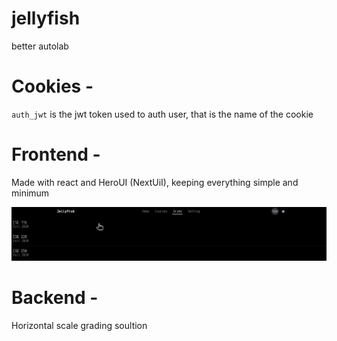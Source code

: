 # jellyfish
better autolab


# Cookies -

`auth_jwt` is the jwt token used to auth user, that is the name of the cookie

# Frontend - 

Made with react and HeroUI (NextUiI), keeping everything simple and minimum

![preview](Jellyfish-preview.gif)

# Backend - 

Horizontal scale grading soultion